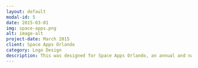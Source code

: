 ```yaml
---
layout: default
modal-id: 5
date: 2015-03-01
img: space-apps.png
alt: image-alt
project-date: March 2015
client: Space Apps Orlando
category: Logo Design
description: This was designed for Space Apps Orlando, an annual and nationally affiliated hackathon that aims at create apps using data and challenges supplied by NASA. This design needed to reflect the national branding of the campaign, but have Orlando flair. One has a shuttle, because with our neighbors on the Space Coast, we see launches from our own yards. The other, with our beautiful downtown city scape under the stars. 
---
```

